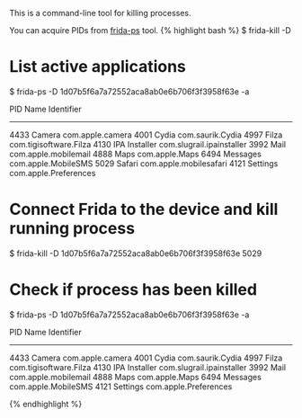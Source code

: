 This is a command-line tool for killing processes.

You can acquire PIDs from [frida-ps](/docs/frida-ps/) tool.
{% highlight bash %}
$ frida-kill -D <DEVICE-ID> <PID>
# List active applications
$ frida-ps -D 1d07b5f6a7a72552aca8ab0e6b706f3f3958f63e  -a

PID  Name                Identifier
----  ------------------  -----------------------------------------------------
4433  Camera              com.apple.camera
4001  Cydia               com.saurik.Cydia
4997  Filza               com.tigisoftware.Filza
4130  IPA Installer       com.slugrail.ipainstaller
3992  Mail                com.apple.mobilemail
4888  Maps                com.apple.Maps
6494  Messages            com.apple.MobileSMS
5029 Safari              com.apple.mobilesafari
4121  Settings            com.apple.Preferences

# Connect Frida to the device and kill running process
$ frida-kill -D 1d07b5f6a7a72552aca8ab0e6b706f3f3958f63e 5029

# Check if process has been killed
$ frida-ps -D 1d07b5f6a7a72552aca8ab0e6b706f3f3958f63e  -a

PID  Name                Identifier
----  ------------------  -----------------------------------------------------
4433  Camera              com.apple.camera
4001  Cydia               com.saurik.Cydia
4997  Filza               com.tigisoftware.Filza
4130  IPA Installer       com.slugrail.ipainstaller
3992  Mail                com.apple.mobilemail
4888  Maps                com.apple.Maps
6494  Messages            com.apple.MobileSMS
4121  Settings            com.apple.Preferences

{% endhighlight %}
